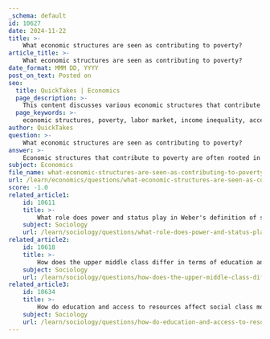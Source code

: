 ```yaml
---
_schema: default
id: 10627
date: 2024-11-22
title: >-
    What economic structures are seen as contributing to poverty?
article_title: >-
    What economic structures are seen as contributing to poverty?
date_format: MMM DD, YYYY
post_on_text: Posted on
seo:
  title: QuickTakes | Economics
  page_description: >-
    This content discusses various economic structures that contribute to poverty, highlighting factors such as labor market opportunities, income inequality, access to education, discrimination, geographic disparities, government policies, health issues, and the cyclical nature of poverty.
  page_keywords: >-
    economic structures, poverty, labor market, income inequality, access to education, institutional racism, geographic disparities, economic policies, health and well-being, cyclical poverty
author: QuickTakes
question: >-
    What economic structures are seen as contributing to poverty?
answer: >-
    Economic structures that contribute to poverty are often rooted in systemic and structural factors that influence the distribution of resources, opportunities, and power within society. Here are some key economic structures and factors that are seen as contributing to poverty:\n\n1. **Labor Market Opportunities**: The availability and quality of jobs play a crucial role in determining economic stability for individuals and families. A lack of good jobs or job growth can lead to higher poverty rates, particularly in areas where traditional employment opportunities, such as farming, are diminishing. Structural unemployment, where there are more job seekers than available positions, exacerbates poverty.\n\n2. **Income Inequality**: Economic inequality, characterized by a significant gap between the wealthy and the poor, can perpetuate poverty. When wealth is concentrated in the hands of a few, it limits access to resources and opportunities for the broader population. This stratification can lead to a cycle of poverty that is difficult to escape.\n\n3. **Access to Education**: Educational opportunities are often tied to socioeconomic status. Individuals from lower-income backgrounds may have limited access to quality education, which in turn affects their employment prospects and earning potential. This lack of access can create a cycle where poverty is passed down through generations.\n\n4. **Institutional Racism and Discrimination**: Certain racial and ethnic groups face systemic barriers that limit their economic opportunities. Institutional racism can lead to unequal access to jobs, education, and housing, contributing to higher poverty rates among marginalized communities.\n\n5. **Geographic Disparities**: Poverty is often concentrated in specific geographic areas, such as rural regions or urban neighborhoods with limited resources. These areas may lack access to essential services, including healthcare, transportation, and healthy food options, which can further entrench poverty.\n\n6. **Economic Policies**: Government policies, including taxation, social welfare programs, and labor laws, can significantly impact poverty levels. Policies that fail to address the needs of low-income individuals or that disproportionately benefit the wealthy can exacerbate economic disparities.\n\n7. **Health and Well-being**: Economic structures that do not provide adequate healthcare can lead to poor health outcomes for low-income individuals. Health issues can limit employment opportunities and increase medical expenses, further entrenching poverty.\n\n8. **Cyclical Nature of Poverty**: Poverty often leads to reduced access to resources that are necessary for a healthy quality of life, such as stable housing and nutritious food. This lack of access can limit educational and employment opportunities, creating a cyclical effect that perpetuates poverty.\n\nIn summary, poverty is influenced by a complex interplay of economic structures, including labor market conditions, income inequality, access to education, systemic discrimination, geographic disparities, and government policies. Addressing these structural causes requires comprehensive strategies that promote equitable economic growth and provide opportunities for all individuals to succeed.
subject: Economics
file_name: what-economic-structures-are-seen-as-contributing-to-poverty.md
url: /learn/economics/questions/what-economic-structures-are-seen-as-contributing-to-poverty
score: -1.0
related_article1:
    id: 10611
    title: >-
        What role does power and status play in Weber's definition of social class?
    subject: Sociology
    url: /learn/sociology/questions/what-role-does-power-and-status-play-in-webers-definition-of-social-class
related_article2:
    id: 10618
    title: >-
        How does the upper middle class differ in terms of education and occupation?
    subject: Sociology
    url: /learn/sociology/questions/how-does-the-upper-middle-class-differ-in-terms-of-education-and-occupation
related_article3:
    id: 10634
    title: >-
        How do education and access to resources affect social class mobility?
    subject: Sociology
    url: /learn/sociology/questions/how-do-education-and-access-to-resources-affect-social-class-mobility
---
```


&nbsp;